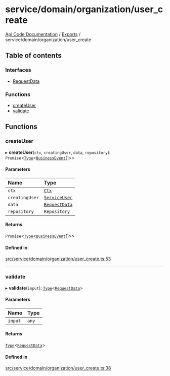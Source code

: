 # service/domain/organization/user\_create
 
[Api Code Documentation](../README.md) / [Exports](../modules.md) / service/domain/organization/user\_create

## Table of contents

### Interfaces

- [RequestData](../interfaces/service_domain_organization_user_create.RequestData.md)

### Functions

- [createUser](service_domain_organization_user_create.md#createuser)
- [validate](service_domain_organization_user_create.md#validate)

## Functions

### createUser

▸ **createUser**(`ctx`, `creatingUser`, `data`, `repository`): `Promise`\<[`Type`](result.md#type)\<[`BusinessEvent`](service_domain_business_event.md#businessevent)[]\>\>

#### Parameters

| Name | Type |
| :------ | :------ |
| `ctx` | [`Ctx`](../interfaces/lib_ctx.Ctx.md) |
| `creatingUser` | [`ServiceUser`](../interfaces/service_domain_organization_service_user.ServiceUser.md) |
| `data` | [`RequestData`](../interfaces/service_domain_organization_user_create.RequestData.md) |
| `repository` | `Repository` |

#### Returns

`Promise`\<[`Type`](result.md#type)\<[`BusinessEvent`](service_domain_business_event.md#businessevent)[]\>\>

#### Defined in

[src/service/domain/organization/user_create.ts:53](https://github.com/openkfw/TruBudget/blob/2e43ea7/api/src/service/domain/organization/user_create.ts#L53)

___

### validate

▸ **validate**(`input`): [`Type`](result.md#type)\<[`RequestData`](../interfaces/service_domain_organization_user_create.RequestData.md)\>

#### Parameters

| Name | Type |
| :------ | :------ |
| `input` | `any` |

#### Returns

[`Type`](result.md#type)\<[`RequestData`](../interfaces/service_domain_organization_user_create.RequestData.md)\>

#### Defined in

[src/service/domain/organization/user_create.ts:38](https://github.com/openkfw/TruBudget/blob/2e43ea7/api/src/service/domain/organization/user_create.ts#L38)
